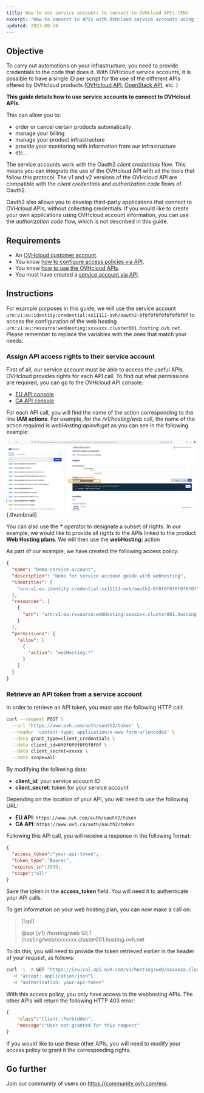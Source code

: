 ```yaml
---
title: How to use service accounts to connect to OVHcloud APIs (EN)
excerpt: "How to connect to APIs with OVHcloud service accounts using the Oauth2 protocol"
updated: 2023-08-24
---
```


 

## Objective

To carry out automations on your infrastructure, you need to provide credentials to the code that does it. With OVHcloud service accounts, it is possible to have a single ID per script for the use of the different APIs offered by OVHcloud products ([OVHcloud API](/pages/manage_and_operate/api/console-preview), [OpenStack API](/pages/public_cloud/compute/starting_with_nova), etc. )

**This guide details how to use service accounts to connect to OVHcloud APIs.**

This can allow you to:

- order or cancel certain products automatically
- manage your billing
- manage your product infrastructure
- provide your monitoring with information from our infrastructure
- etc...

The service accounts work with the Oauth2 *client credentials* flow. This means you can integrate the use of the OVHcloud API with all the tools that follow this protocol. The v1 and v2 versions of the OVHcloud API are compatible with the *client credentials* and *authorization code* flows of Oauth2.

Oauth2 also allows you to develop third-party applications that connect to OVHcloud APIs, without collecting credentials. If you would like to create your own applications using OVHcloud account information, you can use the *authorization code* flow, which is not described in this guide.

## Requirements

- An [OVHcloud customer account](/pages/account_and_service_management/account_information/ovhcloud-account-creation).
- You know [how to configure access policies via API](/pages/account_and_service_management/account_information/iam-policies-api).
- You know [how to use the OVHcloud APIs](/pages/manage_and_operate/api/first-steps).
- You must have created a [service account via API](/pages/manage_and_operate/api/manage-service-account).

## Instructions

For example purposes in this guide, we will use the service account `urn:v1:eu:identity:credential:xx11111-ovh/oauth2-0f0f0f0f0f0f0f0f0f` to access the configuration of the web hosting `urn:v1:eu:resource:webHosting:xxxxxxx.cluster001.hosting.ovh.net`. Please remember to replace the variables with the ones that match your needs.

### Assign API access rights to their service account

First of all, our service account must be able to access the useful APIs. OVHcloud provides rights for each API call. To find out what permissions are required, you can go to the OVHcloud API console:

- [EU API console](https://eu.api.ovh.com/console-preview/)
- [CA API console](https://ca.api.ovh.com/console-preview/)

For each API call, you will find the name of the action corresponding to the line **IAM actions**.
For example, for the */v1/hosting/web* call, the name of the action required is *webHosting:apiovh:get* as you can see in the following example:

![API](images/actions-in-console.png){.thumbnail}

You can also use the **\*** operator to designate a subset of rights. In our example, we would like to provide all rights to the APIs linked to the product **Web Hosting plans**. We will then use the **webHosting:** action

As part of our example, we have created the following access policy: 

```json
{
  "name": "Demo-service-account",
  "description": "Demo for service account guide with webhosting",
  "identities": [
    "urn:v1:eu:identity:credential:xx11111-ovh/oauth2-0f0f0f0f0f0f0f0f"
  ],
  "resources": [
    {
      "urn": "urn:v1:eu:resource:webHosting:xxxxxxx.cluster001.hosting.ovh.net"
    }
  ],
  "permissions": {
    "allow": [
      {
        "action": "webHosting:*"
      }
    ]
  }
}
```

### Retrieve an API token from a service account

In order to retrieve an API token, you must use the following HTTP call:

```bash
curl --request POST \
  --url 'https://www.ovh.com/auth/oauth2/token' \
  --header 'content-type: application/x-www-form-urlencoded' \
  --data grant_type=client_credentials \
  --data client_id=0f0f0f0f0f0f0f0f \
  --data client_secret=xxxxx \
  --data scope=all
```

By modifying the following data: 

- **client_id**: your service account ID
- **client_secret**: token for your service account

Depending on the location of your API, you will need to use the following URL:

- **EU API**: `https://www.ovh.com/auth/oauth2/token`
- **CA API**: `https://www.ovh.ca/auth/oauth2/token`

Following this API call, you will receive a response in the following format:

```json
{
  "access_token":"your-api-token",
  "token_type":"Bearer",
  "expires_in":3599,
  "scope":"all"
}
```

Save the token in the **access_token** field. You will need it to authenticate your API calls.

To get information on your web hosting plan, you can now make a call on:

> [!api]
>
> @api {v1} /hosting/web GET /hosting/web/xxxxxxx.cluster001.hosting.ovh.net
>

To do this, you will need to provide the token retrieved earlier in the header of your request, as follows:

```bash
curl -i -X GET "https://{eu|ca}.api.ovh.com/v1/hosting/web/xxxxxxx.cluster001.hosting.ovh.net" \
  -H "accept: application/json"\
  -H "authorization: your-api-token" 
```

With this access policy, you only have access to the webhosting APIs. The other APIs will return the following HTTP 403 error:

```json
{
    "class":"Client::Forbidden",
    "message":"User not granted for this request"
}
```

If you would like to use these other APIs, you will need to modify your access policy to grant it the corresponding rights.

## Go further

Join our community of users on <https://community.ovh.com/en/>.

